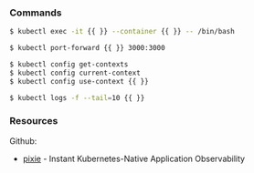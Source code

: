 ### Commands

```bash
$ kubectl exec -it {{ }} --container {{ }} -- /bin/bash

$ kubectl port-forward {{ }} 3000:3000

$ kubectl config get-contexts
$ kubectl config current-context
$ kubectl config use-context {{ }}

$ kubectl logs -f --tail=10 {{ }}
```

### Resources

Github:
- [pixie](https://github.com/pixie-labs/pixie) - Instant Kubernetes-Native Application Observability
